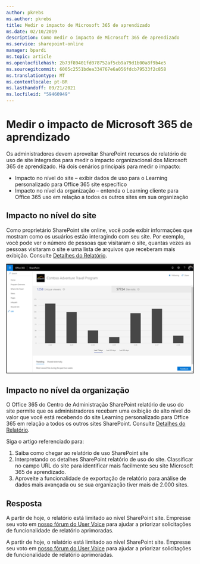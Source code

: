 ```yaml
---
author: pkrebs
ms.author: pkrebs
title: Medir o impacto de Microsoft 365 de aprendizado
ms.date: 02/10/2019
description: Como medir o impacto de Microsoft 365 de aprendizado
ms.service: sharepoint-online
manager: bpardi
ms.topic: article
ms.openlocfilehash: 2b73f89401fd078752af5cb9a79d1b00a8f9b4e5
ms.sourcegitcommit: 6005c2551bdea334767e6a056fdcb79533f2c858
ms.translationtype: MT
ms.contentlocale: pt-BR
ms.lasthandoff: 09/21/2021
ms.locfileid: "59460949"
---
```

# <a name="measuring-impact-of-microsoft-365-learning-pathways"></a>Medir o impacto de Microsoft 365 de aprendizado

Os administradores devem aproveitar SharePoint recursos de relatório de uso de site integrados para medir o impacto organizacional dos Microsoft 365 de aprendizado. Há dois cenários principais para medir o impacto: 
- Impacto no nível do site – exibir dados de uso para o Learning personalizado para Office 365 site específico 
- Impacto no nível da organização – entenda o Learning cliente para Office 365 uso em relação a todos os outros sites em sua organização

## <a name="site-level-impact"></a>Impacto no nível do site

Como proprietário SharePoint site online, você pode exibir informações que mostram como os usuários estão interagindo com seu site. Por exemplo, você pode ver o número de pessoas que visitaram o site, quantas vezes as pessoas visitaram o site e uma lista de arquivos que receberam mais exibição. Consulte [Detalhes do Relatório](https://support.office.com/article/view-usage-data-for-your-sharepoint-site-2fa8ddc2-c4b3-4268-8d26-a772dc55779e). 

![Relatório de impacto de medida](media/cg-measureimpactreport.png)

## <a name="organization-level-impact"></a>Impacto no nível da organização
O Office 365 do Centro de Administração SharePoint relatório de uso do site permite que os administradores recebam uma exibição de alto nível do valor que você está recebendo do site Learning personalizado para Office 365 em relação a todos os outros sites SharePoint. Consulte [Detalhes do Relatório](/microsoft-365/admin/activity-reports/sharepoint-site-usage-ww?view=o365-worldwide&preserve-view=true).
 
Siga o artigo referenciado para: 
1. Saiba como chegar ao relatório de uso SharePoint site 
2. Interpretando os detalhes SharePoint relatório de uso do site. Classificar no campo URL do site para identificar mais facilmente seu site Microsoft 365 de aprendizado. 
3. Aproveite a funcionalidade de exportação de relatório para análise de dados mais avançada ou se sua organização tiver mais de 2.000 sites. 

## <a name="response"></a>Resposta

A partir de hoje, o relatório está limitado ao nível SharePoint site. Empresse seu voto em [nosso fórum do User Voice](https://go.microsoft.com/fwlink/?linkid=2109552) para ajudar a priorizar solicitações de funcionalidade de relatório aprimoradas.   

A partir de hoje, o relatório está limitado ao nível SharePoint site. Empresse seu voto em [nosso fórum do User Voice](https://go.microsoft.com/fwlink/?linkid=2109552) para ajudar a priorizar solicitações de funcionalidade de relatório aprimoradas.
